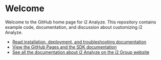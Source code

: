 Welcome
=======

Welcome to the GitHub home page for i2 Analyze. This repository contains example code, documentation, and discussion about customizing i2 Analyze.

-   [Read installation, deployment, and troubleshooting documentation](documentation/index.md)
-   [View the GitHub Pages and the SDK documentation](http://i2group.github.io/analyze/)
-   [See all the documentation about i2 Analyze on the i2 Group website](https://docs.i2group.com/analyze)


